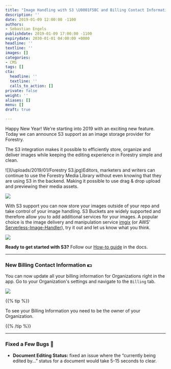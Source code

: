 ```yaml
---
title: "Image Handling with S3 \U0001F5BC️ and Billing Contact Information \U0001F4B5"
description: ''
date: 2019-01-09 12:00:00 -1100
authors:
- Sebastian Engels
publishdate: 2019-01-09 17:00:00 -1100
expirydate: 2030-01-01 04:00:00 +0000
headline: ''
textline: ''
images: []
categories:
- CMS
tags: []
cta:
  headline: ''
  textline: ''
  calls_to_action: []
private: false
weight: ''
aliases: []
menu: []
draft: true

---
```

Happy New Year! We're starting into 2019 with an exciting new feature. Today we can announce S3 support as an image storage provider for Forestry.

The S3 integration makes it possible to efficiently store, organize and deliver images while keeping the editing experience in Forestry simple and clean.

![](/uploads/2019/01/Forestry S3.jpg)Editors, marketers and writers can continue to use the Forestry Media Library without even knowing that they are using S3 in the backend. Making it possible to use drag & drop upload and previewing their media assets.

![](/uploads/2019/01/dragndrop.png)

With S3 support you can now store your images outside of your repo and take control of your image handling. S3 Buckets are widely supported and therefore allow you to add additional services for your images. A popular choice is the image delivery and manipulation service [imgix](https://docs.imgix.com/setup/quick-start) (or AWS' [Serverless-Image-Handler](https://aws.amazon.com/answers/web-applications/serverless-image-handler/)), try it out and let us know what you think.

![](/uploads/2019/01/manipulations-2.png)

**Ready to get started with S3?** Follow our [How-to guide](/docs/media/cloud-media-storage-with-aws-s3/) in the docs.

***

### New Billing Contact Information 💵

You can now update all your billing information for Organizations right in the app. Go to your Organization's settings and navigate to the `Billing` tab.

![](/uploads/2019/01/billing-information.png)

{{% tip %}}

To see your Billing Information you need to be the owner of your Organization.

{{% /tip %}}

***

### Fixed a Few Bugs 🐛

* **Document Editing Status:** fixed an issue where the “currently being edited by…” status for a document would take 5-15 seconds to clear.